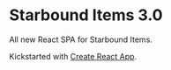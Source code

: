 # Starbound Items 3.0

All new React SPA for Starbound Items.

Kickstarted with [Create React App](https://github.com/facebookincubator/create-react-app).
